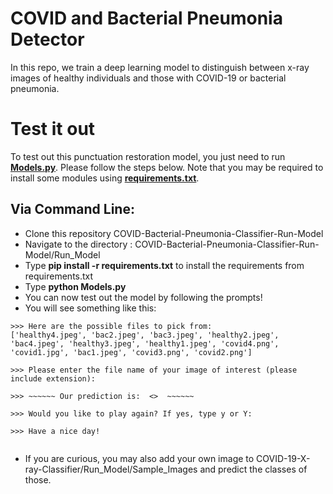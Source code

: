 # COVID and Bacterial Pneumonia Detector

In this repo, we train a deep learning model to distinguish between x-ray images of healthy individuals and those with COVID-19 or bacterial pneumonia.


# Test it out

To test out this punctuation restoration model, you just need to run [__Models.py__](https://github.com/vivianngo97/COVID-Bacterial-Pneumonia-Classifier-Run-Model/blob/master/Run_Model/Models.py). Please follow the steps below. Note that you may be required to install some modules using [__requirements.txt__](https://github.com/vivianngo97/COVID-Bacterial-Pneumonia-Classifier-Run-Model/blob/master/Run_Model/requirements.txt).

## Via Command Line:
- Clone this repository COVID-Bacterial-Pneumonia-Classifier-Run-Model
- Navigate to the directory : COVID-Bacterial-Pneumonia-Classifier-Run-Model/Run_Model
- Type __pip install -r requirements.txt__ to install the requirements from requirements.txt
- Type __python Models.py__
- You can now test out the model by following the prompts!
- You will see something like this: 

<pre><code>>>> Here are the possible files to pick from:
['healthy4.jpeg', 'bac2.jpeg', 'bac3.jpeg', 'healthy2.jpeg', 'bac4.jpeg', 'healthy3.jpeg', 'healthy1.jpeg', 'covid4.png', 'covid1.jpg', 'bac1.jpeg', 'covid3.png', 'covid2.png'] 

>>> Please enter the file name of your image of interest (please include extension):

>>> ~~~~~~ Our prediction is:  <>  ~~~~~~

>>> Would you like to play again? If yes, type y or Y:

>>> Have a nice day!

</code></pre>

- If you are curious, you may also add your own image to COVID-19-X-ray-Classifier/Run_Model/Sample_Images and predict the classes of those.
